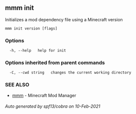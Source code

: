 ## mmm init

Initializes a mod dependency file using a Minecraft version

```
mmm init version [flags]
```

### Options

```
  -h, --help   help for init
```

### Options inherited from parent commands

```
  -C, --cwd string   changes the current working directory
```

### SEE ALSO

* [mmm](mmm.md)	 - Minecraft Mod Manager

###### Auto generated by spf13/cobra on 10-Feb-2021
